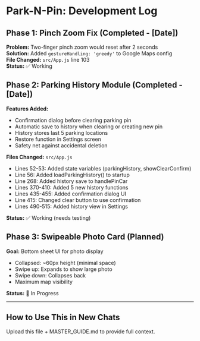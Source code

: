 # Park-N-Pin: Development Log

## Phase 1: Pinch Zoom Fix (Completed - [Date])
**Problem:** Two-finger pinch zoom would reset after 2 seconds  
**Solution:** Added `gestureHandling: 'greedy'` to Google Maps config  
**File Changed:** `src/App.js` line 103  
**Status:** ✅ Working

## Phase 2: Parking History Module (Completed - [Date])
**Features Added:**
- Confirmation dialog before clearing parking pin
- Automatic save to history when clearing or creating new pin
- History stores last 5 parking locations
- Restore function in Settings screen
- Safety net against accidental deletion

**Files Changed:** `src/App.js`
- Lines 52-53: Added state variables (parkingHistory, showClearConfirm)
- Line 56: Added loadParkingHistory() to startup
- Line 268: Added history save to handlePinCar
- Lines 370-410: Added 5 new history functions
- Lines 435-455: Added confirmation dialog UI
- Line 415: Changed clear button to use confirmation
- Lines 490-515: Added history view in Settings

**Status:** ✅ Working (needs testing)

## Phase 3: Swipeable Photo Card (Planned)
**Goal:** Bottom sheet UI for photo display
- Collapsed: ~60px height (minimal space)
- Swipe up: Expands to show large photo
- Swipe down: Collapses back
- Maximum map visibility

**Status:** 🔄 In Progress

---

## How to Use This in New Chats
Upload this file + MASTER_GUIDE.md to provide full context.
